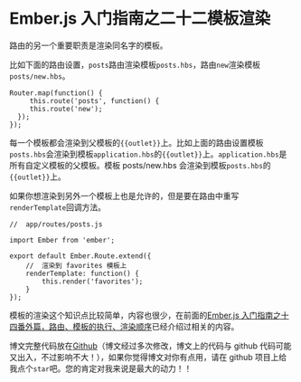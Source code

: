 # Ember.js 入门指南之二十二模板渲染

路由的另一个重要职责是渲染同名字的模板。

比如下面的路由设置，`posts`路由渲染模板`posts.hbs`，路由`new`渲染模板`posts/new.hbs`。

```
Router.map(function() {  
     this.route('posts', function() {
     this.route('new');
  });
}); 
```

每一个模板都会渲染到父模板的`{{outlet}}`上。比如上面的路由设置模板`posts.hbs`会渲染到模板`application.hbs`的`{{outlet}}`上。`application.hbs`是所有自定义模板的父模板。模板 posts/new.hbs 会渲染到模板`posts.hbs`的`{{outlet}}`上。

如果你想渲染到另外一个模板上也是允许的，但是要在路由中重写`renderTemplate`回调方法。

```
//  app/routes/posts.js

import Ember from 'ember';

export default Ember.Route.extend({  
    //  渲染到 favorites 模板上
    renderTemplate: function() {
        this.render('favorites');
    }
}); 
```

模板的渲染这个知识点比较简单，内容也很少，在前面的[Ember.js 入门指南之十四番外篇，路由、模板的执行、渲染顺序](http://blog.ddlisting.com/2016/03/22/ember-js-ru-men-zhi-nan-zhi-shi-si-fan-wai-pian-lu-you-mo-ban-de-zhi-xing-xuan-ran-shun-xu/)已经介绍过相关的内容。

博文完整代码放在[Github](https://github.com/ubuntuvim/my_emberjs_code)（博文经过多次修改，博文上的代码与 github 代码可能又出入，不过影响不大！），如果你觉得博文对你有点用，请在 github 项目上给我点个`star`吧。您的肯定对我来说是最大的动力！！